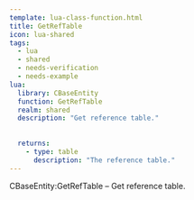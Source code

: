 ```yaml
---
template: lua-class-function.html
title: GetRefTable
icon: lua-shared
tags:
  - lua
  - shared
  - needs-verification
  - needs-example
lua:
  library: CBaseEntity
  function: GetRefTable
  realm: shared
  description: "Get reference table."
  
  
  returns:
    - type: table
      description: "The reference table."
---
```


<div class="lua__search__keywords">
CBaseEntity:GetRefTable &#x2013; Get reference table.
</div>
